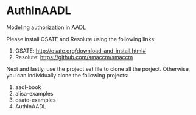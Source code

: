 # AuthInAADL
Modeling authorization in AADL

Please install OSATE and Resolute using the following links:
  1. OSATE: http://osate.org/download-and-install.html#
  2. Resolute: https://github.com/smaccm/smaccm

Next and lastly, use the project set file to clone all the porject. Otherwise, you can individually clone the following projects:
  1. aadl-book
  2. alisa-examples
  3. osate-examples
  4. AuthInAADL

